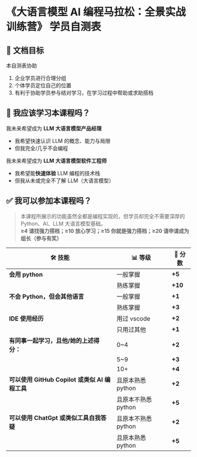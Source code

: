 # 《大语言模型 AI 编程马拉松：全景实战训练营》 学员自测表

## 🎯 文档目标

本自测表协助

1. 企业学员进行合理分组
2. 个体学员定位自己的位置
3. 有利于协助学员参与结对学习，在学习过程中帮助或求助搭档

## 🤔 我应该学习本课程吗？

我未来希望成为 **LLM 大语言模型产品经理**

- 我希望快速认识 LLM 的概念、能力与局限
- 但我完全/几乎不会编程

我未来希望成为 **LLM 大语言模型软件工程师**

- 我希望能**快速体验** LLM 编程的技术栈
- 但我从未或完全不了解 LLM（大语言模型）

## ✅ 我可以参加本课程吗？

> 本课程所展示的功能虽然全都是编程实现的，但学员却完全不需要深厚的 Python、AI、LLM 大语言模型基础。  
> **≥4 请找强力搭档；≥10 放心学习；≥15 你就是强力搭档；≥20 请申请成为组长（参与有奖）**

| 🛠️ 技能                                        | 📊 等级             | 🎯 分数 |
| ---------------------------------------------- | ------------------- | ------- |
| **会用 python**                                | 一般掌握            | **+5**  |
|                                                | 熟练掌握            | **+10** |
| **不会 Python，但会其他语言**                  | 一般掌握            | **+1**  |
|                                                | 熟练掌握            | **+3**  |
| **IDE 使用经历**                               | 用过 vscode         | **+2**  |
|                                                | 只用过其他          | **+1**  |
| **有同事一起学习，且他/她的上述得分：**        | 0~4                 | **+2**  |
|                                                | 5~9                 | **+3**  |
|                                                | 10+                 | **+4**  |
| **可以使用 GitHub Copilot 或类似 AI 编程工具** | 且原本熟悉 python   | **+2**  |
|                                                | 且原本不熟悉 python | **+5**  |
| **可以使用 ChatGpt 或类似工具自我答疑**        | 且原本不熟悉 python | **+2**  |
|                                                | 且原本熟悉 python   | **+5**  |
